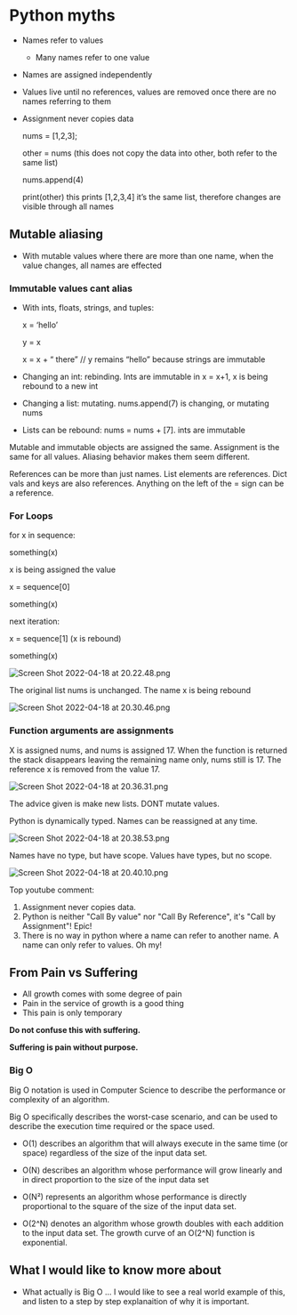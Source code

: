 # Python myths

- Names refer to values
  - Many names refer to one value
- Names are assigned independently
- Values live until no references, values are removed once there are no names referring to them
- Assignment never copies data

    nums = [1,2,3];

    other = nums (this does not copy the data into other, both refer to the same list)

    nums.append(4)

    print(other) this prints [1,2,3,4] it’s the same list, therefore changes are visible through all names

## Mutable aliasing

- With mutable values where there are more than one name, when the value changes, all names are effected

### Immutable values cant alias

- With ints, floats, strings, and tuples:

    x = ‘hello’

    y = x

    x = x + “ there” // y remains “hello” because strings are immutable

- Changing an int: rebinding. Ints are immutable in x = x+1, x is being rebound to a new int
- Changing a list: mutating. nums.append(7) is changing, or mutating nums
- Lists can be rebound: nums = nums + [7]. ints are immutable

Mutable and immutable objects are assigned the same. Assignment is the same for all values. Aliasing behavior makes them seem different.

References can be more than just names. List elements are references. Dict vals and keys are also references. Anything on the left of the = sign can be a reference.

### For Loops

for x in sequence:

something(x)

x is being assigned the value

x = sequence[0]

something(x)

next iteration:

x = sequence[1] (x is rebound)

something(x)

![Screen Shot 2022-04-18 at 20.22.48.png](images/class-1-1.png)

The original list nums is unchanged. The name x is being rebound

![Screen Shot 2022-04-18 at 20.30.46.png](images/class-1-2.png)

### Function arguments are assignments

X is assigned nums, and nums is assigned 17. When the function is returned the stack disappears leaving the remaining name only, nums still is 17. The reference x is removed from the value 17.

![Screen Shot 2022-04-18 at 20.36.31.png](images/class-1-3.png)

The advice given is make new lists. DONT mutate values.

Python is dynamically typed. Names can be reassigned at any time.

![Screen Shot 2022-04-18 at 20.38.53.png](images/class-1-4.png)

Names have no type, but have scope. Values have types, but no scope.

![Screen Shot 2022-04-18 at 20.40.10.png](images/class-1-5.png)

Top youtube comment:

1. Assignment never copies data.
2. Python is neither "Call By value" nor "Call By Reference", it's "Call by Assignment"! Epic!
3. There is no way in python where a name can refer to another name. A name can only refer to values. Oh my!

## From Pain vs Suffering

- All growth comes with some degree of pain
- Pain in the service of growth is a good thing
- This pain is only temporary

**Do not confuse this with suffering.**

**Suffering is pain without purpose.**

### Big O

Big O notation is used in Computer Science to describe the performance or complexity of an algorithm.

Big O specifically describes the worst-case scenario, and can be used to describe the execution time required or the space used.

- O(1) describes an algorithm that will always execute in the same time (or space) regardless of the size of the input data set.

- O(N) describes an algorithm whose performance will grow linearly and in direct proportion to the size of the input data set

- O(N²) represents an algorithm whose performance is directly proportional to the square of the size of the input data set.

- O(2^N) denotes an algorithm whose growth doubles with each addition to the input data set. The growth curve of an O(2^N) function is exponential.

## What I would like to know more about

- What actually is Big O ...
I would like to see a real world example of this, and listen to a step by step explanaition of why it is important.
